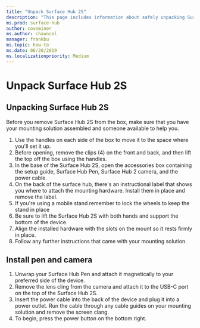 ```yaml
---
title: "Unpack Surface Hub 2S"
description: "This page includes information about safely unpacking Surface Hub 2S."
ms.prod: surface-hub
author: coveminer
ms.author: chauncel
manager: frankbu
ms.topic: how-to
ms.date: 06/20/2019
ms.localizationpriority: Medium
---
```


# Unpack Surface Hub 2S

## Unpacking Surface Hub 2S

Before you remove Surface Hub 2S from the box, make sure that you have your mounting solution assembled and someone available to help you.

1. Use the handles on each side of the box to move it to the space where you'll set it up.
2. Before opening, remove the clips (4) on the front and back, and then lift the top off the box using the handles.
3. In the base of the Surface Hub 2S, open the accessories box containing the setup guide, Surface Hub Pen, Surface Hub 2 camera, and the power cable.
4. On the back of the surface hub, there's an instructional label that shows you where to attach the mounting hardware. Install them in place and remove the label.
5. If you're using a mobile stand remember to lock the wheels to keep the stand in place
6. Be sure to lift the Surface Hub 2S with both hands and support the bottom of the device.
7. Align the installed hardware with the slots on the mount so it rests firmly in place.
8. Follow any further instructions that came with your mounting solution.

## Install pen and camera

1. Unwrap your Surface Hub Pen and attach it magnetically to your preferred side of the device.
2. Remove the lens cling from the camera and attach it to the USB-C port on the top of the Surface Hub 2S.
3. Insert the power cable into the back of the device and plug it into a power outlet. Run the cable through any cable guides on your mounting solution and remove the screen clang.
4. To begin, press the power button on the bottom right.
